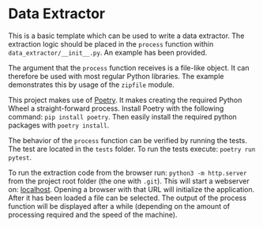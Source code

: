 # Data Extractor

This is a basic template which can be used to write a data extractor.
The extraction logic should be placed in the `process` function within
`data_extractor/__init__.py`. An example has been provided.

The argument that the `process` function receives is a file-like object.
It can therefore be used with most regular Python libraries. The example
demonstrates this by usage of the `zipfile` module.

This project makes use of [Poetry](https://python-poetry.org/). It makes
creating the required Python Wheel a straight-forward process. Install
Poetry with the following command: `pip install poetry`. 
Then easily install the required python packages with `poetry install`.

The behavior of the `process` function can be verified by running the
tests. The test are located in the `tests` folder. To run the tests
execute: `poetry run pytest`.

To run the extraction code from the browser run:
`python3 -m http.server` from the project root folder (the one with `.git`).
This will start a webserver on: [localhost](http://localhost:8000).
Opening a browser with that URL will initialize the application. After
it has been loaded a file can be selected. The output of the process
function will be displayed after a while (depending on the amount of
processing required and the speed of the machine).